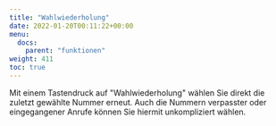 ```yaml
---
title: "Wahlwiederholung"
date: 2022-01-20T00:11:22+00:00
menu:
  docs:
    parent: "funktionen"
weight: 411
toc: true
---
```


Mit einem Tastendruck auf "Wahlwiederholung" wählen Sie direkt die zuletzt gewählte Nummer erneut. Auch die Nummern verpasster oder eingegangener Anrufe können Sie hiermit unkompliziert wählen. 